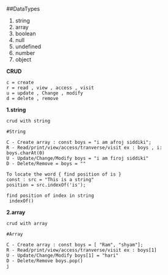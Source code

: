##DataTypes

1. string
2. array
3. boolean
4. null
5. undefined
6. number
7. object

**CRUD**

```
c = create
r = read , view , access , visit
u = update , Change , modify
d = delete , remove

```

**1.string**

```
crud with string

#String

C - Create array : const boys = "i am afroj siddiki";
R - Read/print/view/access/tranverse/visit ex : boys , i: boys.charAt(0)
U - Update/Change/Modify boys = "i am firoj siddiki"
D - Delete/Remove = boys = ""

To locate the word { find position of is }
const : src = "This is a string"
position = src.indexOf('is');

find position of index in string
 indexOf()

```

**2.array**

```
crud with array

#Array

C - Create array : const boys = [ "Ram", "shyam"];
R - Read/print/view/access/tranverse/visit ex : boys[1]
U - Update/Change/Modify boys[1] = "hari"
D - Delete/Remove boys.pop()
j
```
